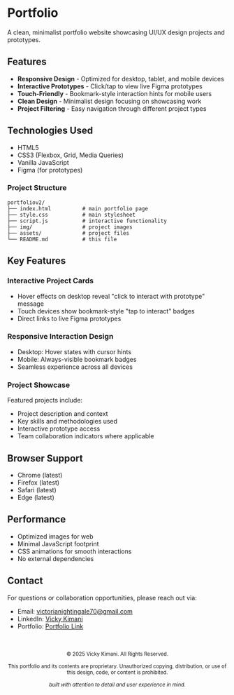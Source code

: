 # Portfolio
A clean, minimalist portfolio website showcasing UI/UX design projects and prototypes.

## Features
- **Responsive Design** - Optimized for desktop, tablet, and mobile devices
- **Interactive Prototypes** - Click/tap to view live Figma prototypes
- **Touch-Friendly** - Bookmark-style interaction hints for mobile users
- **Clean Design** - Minimalist design focusing on showcasing work
- **Project Filtering** - Easy navigation through different project types

## Technologies Used
- HTML5
- CSS3 (Flexbox, Grid, Media Queries)
- Vanilla JavaScript
- Figma (for prototypes)

### Project Structure
```
portfoliov2/
├── index.html          # main portfolio page
├── style.css           # main stylesheet
├── script.js           # interactive functionality
├── img/                # project images 
├── assets/             # project files
└── README.md           # this file
```
## Key Features
### Interactive Project Cards
- Hover effects on desktop reveal "click to interact with prototype" message
- Touch devices show bookmark-style "tap to interact" badges
- Direct links to live Figma prototypes

### Responsive Interaction Design
- Desktop: Hover states with cursor hints
- Mobile: Always-visible bookmark badges
- Seamless experience across all devices

### Project Showcase
Featured projects include:
- Project description and context
- Key skills and methodologies used
- Interactive prototype access
- Team collaboration indicators where applicable

## Browser Support
- Chrome (latest)
- Firefox (latest)
- Safari (latest)
- Edge (latest)

## Performance
- Optimized images for web
- Minimal JavaScript footprint
- CSS animations for smooth interactions
- No external dependencies

## Contact
For questions or collaboration opportunities, please reach out via:
- Email: [victorianightingale70@gmail.com](mailto:victorianightingale70@gmail.com)
- LinkedIn: [Vicky Kimani](https://www.linkedin.com/in/vicky-kimani-171202207/)
- Portfolio: [Portfolio Link](https://studentweb.cdm.depaul.edu/vkimani/)
<br>
<br>
<div align="center">
 <sup>&copy; 2025 Vicky Kimani. All Rights Reserved.</sup> <br>

  <sup>This portfolio and its contents are proprietary. Unauthorized copying, distribution, or use of this design, code, or content is prohibited.</sup> <br>

  <sup>*built with attention to detail and user experience in mind.*</sup>
</div>
